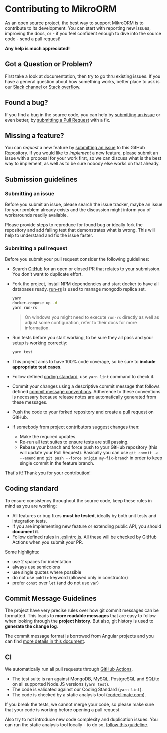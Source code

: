 # Contributing to MikroORM

As an open source project, the best way to support MikroORM is to contribute to its development. 
You can start with reporting new issues, improving the docs, or - if you feel confident enough
to dive into the source code - send a pull request!

**Any help is much appreciated!**

## Got a Question or Problem?

First take a look at documentation, then try to go thru existing issues. If you have a general 
question about how something works, better place to ask is our 
[Slack channel](https://join.slack.com/t/mikroorm/shared_invite/enQtNTM1ODYzMzM4MDk3LWM4ZDExMjU5ZDhmNjA2MmM3MWMwZmExNjhhNDdiYTMwNWM0MGY5ZTE3ZjkyZTMzOWExNDgyYmMzNDE1NDI5NjA)
or [Stack overflow](https://stackoverflow.com/tags/mikro-orm/). 

## Found a bug?

If you find a bug in the source code, you can help by [submitting an issue](https://github.com/mikro-orm/mikro-orm/issues/new)
or even better, by [submitting a Pull Request](https://github.com/mikro-orm/mikro-orm/pulls) with a fix.

## Missing a feature?

You can *request* a new feature by [submitting an issue](https://github.com/mikro-orm/mikro-orm/issues/new) to this GitHub 
Repository. If you would like to *implement* a new feature, please submit an issue with a proposal for your work first, 
so we can discuss what is the best way to implement, as well as to be sure nobody else works on that already.

## Submission guidelines

### Submitting an issue

Before you submit an issue, please search the issue tracker, maybe an issue for your problem already exists and the discussion 
might inform you of workarounds readily available.

Please provide steps to reproduce for found bug or ideally fork the repository and add failing test that demonstrates what 
is wrong. This will help to understand and fix the issue faster.

### Submitting a pull request

Before you submit your pull request consider the following guidelines:

- Search [GitHub](https://github.com/mikro-orm/mikro-orm/pulls) for an open or closed PR
  that relates to your submission. You don't want to duplicate effort.

- Fork the project, install NPM dependencies and start docker to have all databases ready.
  [run-rs](https://www.npmjs.com/package/run-rs) is used to manage mongodb replica set.

    ```sh
    yarn
    docker-compose up -d
    yarn run-rs
    ```

  > On windows you might need to execute `run-rs` directly as well as adjust some configuration,
  > refer to their docs for more information.

- Run tests before you start working, to be sure they all pass and your setup is working correctly:

     ```sh
     yarn test
     ```

- This project aims to have 100% code coverage, so be sure to **include appropriate test cases**.
- Follow defined [coding standard](#coding-standard), use `yarn lint` command to check it.
- Commit your changes using a descriptive commit message that follows defined [commit message conventions](#commit-message-guidelines). 
  Adherence to these conventions is necessary because release notes are automatically generated from these messages.
- Push the code to your forked repository and create a pull request on GitHub.
- If somebody from project contributors suggest changes then:
  - Make the required updates.
  - Re-run all test suites to ensure tests are still passing.
  - Rebase your branch and force push to your GitHub repository (this will update your Pull Request). Basically you can 
    use `git commit -a --amend` and `git push --force origin my-fix-branch` in order to keep single commit in the feature 
    branch.

That's it! Thank you for your contribution!

## <a name="coding-standard"></a> Coding standard

To ensure consistency throughout the source code, keep these rules in mind as you are working:

- All features or bug fixes **must be tested**, ideally by both unit tests and integration tests.
- If you are implementing new feature or extending public API, you should **document it**.
- Follow defined rules in [.eslintrc.js](.eslintrc.js). All these will be checked by GitHub Actions 
  when you submit your PR.

Some highlights:

- use 2 spaces for indentation
- always use semicolons
- use single quotes where possible
- do not use `public` keyword (allowed only in constructor)
- prefer `const` over `let` (and do not use `var`)

## Commit Message Guidelines

The project have very precise rules over how git commit messages can be formatted. This leads to 
**more readable messages** that are easy to follow when looking through the **project history**.
But also, git history is used to **generate the change log**.

The commit message format is borrowed from Angular projects and you can find 
[more details in this document][commit-message-format]. 

## CI

We automatically run all pull requests through [GitHub Actions](https://github.com/mikro-orm/mikro-orm/actions).

- The test suite is ran against MongoDB, MySQL, PostgreSQL and SQLite on all supported Node.JS versions (`yarn test`).
- The code is validated against our Coding Standard (`yarn lint`).
- The code is checked by a static analysis tool ([codeclimate.com](https://codeclimate.com/github/mikro-orm/mikro-orm)).

If you break the tests, we cannot merge your code, so please make sure that your code is working before opening a pull request.

Also try to not introduce new code complexity and duplication issues. You can run the 
static analysis tool locally - to do so, [follow this guideline][code-climate-guide].

[commit-message-format]: https://docs.google.com/document/d/1QrDFcIiPjSLDn3EL15IJygNPiHORgU1_OOAqWjiDU5Y/edit#
[code-climate-guide]: https://github.com/codeclimate/codeclimate/blob/master/README.md
